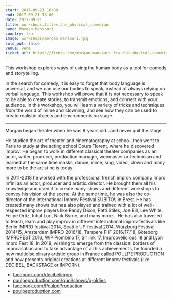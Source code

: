 ```yaml
---
start: 2017-09-21 10:00
end: 2017-09-21 13:00
date: 2017-09-21
title: workshops.titles.the_physical_comedian
name: Morgan Mansouri
country: fra
image: workshops/morgan_mansouri.jpg
sold_out: false
venue: vene
ticket_url: https://fienta.com/morgan-mansouri-fra-the-physical-comedian
---
```


This workshop explores ways of using the human body as a tool for comedy and storytelling.

In the search for comedy, it is easy to forget that body language is universal, and we can use our bodies to speak,
instead of always relying on verbal language. This workshop will prove that it is not necessary to speak to be able
to create stories, to transmit emotions, and connect with your audience. In this workshop, you will learn a variety
of tricks and techniques from the world of mime and clowning, and see how they can be used to create realistic objects
and environments on stage.

---

Morgan began theater when he was 9 years old...and never quit the stage.

He studied the art of theater and cinematography at school, then went to Paris to study at the acting school
Cours Florent, where he discovered improv. He began to work in different classical theater companies as an actor,
writer, producer, production manager, webmaster or technician and learned at the same time masks, dance, mime,
sing, video, clown and many more to be the artist he is today.

In 2011-2018 he worked with the professional french improv company Impro Infini as an actor, producer and
artistic director. He brought them all his knowledge and used it to create many shows and different workshops
to convey his vision of the scene. At the same time, he was also the co-director of the
International Improv Festival SUBITO!¡ in Brest. He has created many shows but has also played and trained
with a lot of well-respected improv players like Randy Dixon, Patti Stiles, Joe Bill, Lee White, Felipe Ortiz,
Inbal Lori, Nick Byrne, and many more… He has also travelled to teach, learn and play improv in different
international improv festivals like Berlin IMPRO festival 2014, Seattle UP festival 2014, Würzburg Festival 2014/15,
Amsterdam IMPRO 2016/18, Tampere FIIF 2016/17/18, Göteborg IMPROFEST 2016, WIP Piombino 17, Shiiink 17,
Improovelicious 18 and Lyon Impro Fest 18. In 2018, wishing to emerge from the classical borders of
improvisation and to take advantage of all his achievements, he founded a new multidisciplinary artistic
group in France called POULPE PRODUCTION and now presents original creations at different improv
festivals (like DECIBEL, BACKSTAGE or IMPORN).

- [facebook.com/decibelimpro](https://www.facebook.com/decibelimpro)
- [poulpeproduction.com/quoi/shows/g-oldies](https://www.poulpeproduction.com/quoi/shows/g-oldies/)
- [facebook.com/PoulpeProduction](https://www.facebook.com/PoulpeProduction) 
- [poulpeproduction.com](https://www.poulpeproduction.com)
